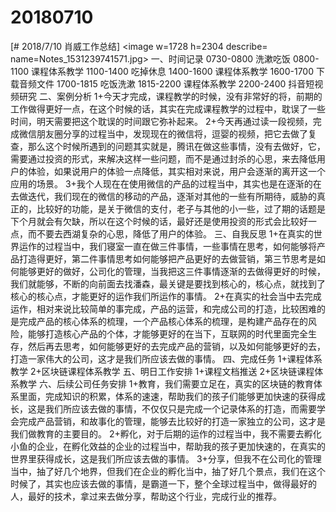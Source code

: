 # 20180710

[# 2018/7/10 肖威工作总结]
<image w=1728 h=2304 describe= name=Notes_1531239741571.jpg>
一、时间记录
0730-0800 洗漱吃饭
0800-1100 课程体系教学
1100-1400 吃掉休息
1400-1600 课程体系教学
1600-1700 下载音频文件
1700-1815 吃饭洗漱
1815-2200 课程体系教学
2200-2400 抖音短视频研究
二、案例分析
1+今天才完成，课程教学的时候，没有非常好的将，前期的工作做得更好一点，在这个时候的话，其实在完成课程教学的过程中，耽误了一些时间，明天需要把这个耽误的时间跟它弥补起来。
2+今天再通过读一段视频，完成微信朋友圈分享的过程当中，发现现在的微信将，逗婴的视频，把它去做了复查，那么这个时候所遇到的问题其实就是，腾讯在做这些事情，没有去做好，它，需要通过投资的形式，来解决这样一些问题，而不是通过封杀的心思，来去降低用户的体验，如果说用户的体验一点降低，其实相对来说，用户会逐渐的离开这一个应用的场景。
3+我个人现在在使用微信的产品的过程当中，其实也是在逐渐的在去做迭代，我们现在的微信的移动的产品，逐渐对其他的一些有所期待，威胁的真正的，比较好的功能，是关于微信的支付，老子与其他的小一些，过了期的话题是下个月就会有欠缺，所以在这个时候的话，最好还是使用投资的形式会比较好一点，而不要去西湖复杂的心思，降低了用户的体验。
三、自我反思
1+在真实的世界运作的过程当中，我们寝室一直在做三件事情，一些事情在思考，如何能够将产品打造得更好，第二件事情思考如何能够把产品更好的去做营销，第三节思考是如何能够更好的做好，公司化的管理，当我把这三件事情逐渐的去做得更好的时候，我们就能够，不断的向前面去找潘森，最关键是要找到核心的，核心点，就找到了核心的核心点，才能更好的运作我们所运作的事情。
2+在真实的社会当中去完成运作，相对来说比较简单的事完成，产品的运营，和完成公司的打造，比较困难的是完成产品的核心体系的梳理，一个产品核心体系的梳理，是构建产品存在的风险，能够打造核心产品的个体，才能够更好的在当下，互联网的时代里面完全生存，然后再去思考，如何能够更好的去完成产品的营销，以及如何能够更好的去，打造一家伟大的公司，这才是我们所应该去做的事情。
四、完成任务
1+课程体系教学
2+区块链课程体系教学
五、明日工作安排
1+课程文档推送
2+区块链课程体系教学
六、后续公司任务安排
1+教育，我们需要立足在，真实的区块链的教育体系里面，完成知识的积累，体系的速速，帮助我们的孩子们能够更加快速的获得成长，这是我们所应该去做的事情，不仅仅只是完成一个记录体系的打造，而需要学会完成产品营销，和故事化的管理，能够去比较好的打造一家独立的公司，这才是我们做教育的主要目的。
2+孵化，对于后期的运作的过程当中，我不需要去孵化小鱼的企业，在孵化效益的企业的过程当中，帮助我的孩子更加快速的，在真实的世界里获得成长，这是我们所应该去做的事情。
3+分享，但我不在公司化的管理当中，抽了好几个地界，但我们在企业的孵化当中，抽了好几个景点，我们在这个时候了，其实也应该去做的事情，是霸道一下，整个全球过程当中，做得最好的人，最好的技术，拿过来去做分享，帮助这个行业，完成行业的推荐。
